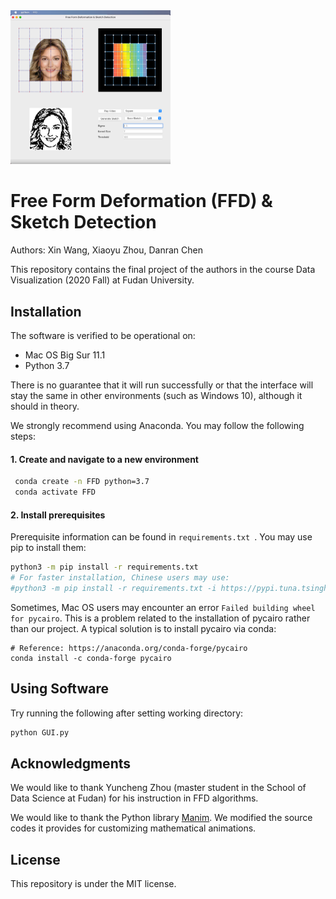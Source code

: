 <img src="README.assets/GUI_image.png" alt="GUI_image" style="zoom:25%;" />

# Free Form Deformation (FFD) & Sketch Detection

Authors: Xin Wang, Xiaoyu Zhou, Danran Chen

This repository contains the final project of the authors in the course Data Visualization (2020 Fall) at Fudan University.

## Installation

The software is verified to be operational on: 

- Mac OS Big Sur 11.1 
- Python 3.7

There is no guarantee that it will run successfully or that the interface will stay the same in other environments (such as Windows 10), although it should in theory.

We strongly recommend using Anaconda. You may follow the following steps:

#### 1. Create and navigate to a new environment

```bash
 conda create -n FFD python=3.7
 conda activate FFD
```

#### 2. Install prerequisites

Prerequisite information can be found in `requirements.txt `. You may use pip to install them:

```bash
python3 -m pip install -r requirements.txt 
# For faster installation, Chinese users may use:
#python3 -m pip install -r requirements.txt -i https://pypi.tuna.tsinghua.edu.cn/simple
```

Sometimes, Mac OS users may encounter an error `Failed building wheel for pycairo`. This is a problem related to the installation of pycairo rather than our project. A typical solution is to install pycairo via conda:

```
# Reference: https://anaconda.org/conda-forge/pycairo
conda install -c conda-forge pycairo
```

## Using Software

Try running the following after setting working directory:
```sh
python GUI.py
```
## Acknowledgments

We would like to thank Yuncheng Zhou (master student in the School of Data Science at Fudan) for his instruction in FFD algorithms.

We would like to thank the Python library [Manim](https://github.com/3b1b/manim). We modified the source codes it provides for customizing mathematical animations.

## License

This repository is under the MIT license.
